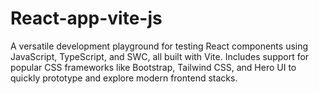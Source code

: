 # React-app-vite-js
A versatile development playground for testing React components using JavaScript, TypeScript, and SWC, all built with Vite. Includes support for popular CSS frameworks like Bootstrap, Tailwind CSS, and Hero UI to quickly prototype and explore modern frontend stacks.
